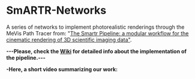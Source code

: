 # SmARTR-Networks
A series of networks to implement photorealistic renderings through the MeVis Path Tracer from: "[The Smartr Pipeline: a modular workflow for the cinematic rendering of 3D scientific imaging data"](https://www.cell.com/iscience/fulltext/S2589-0042(24)02702-0). 

**---Please, check the [Wiki](https://github.com/MeVisLab/SmARTR-Networks/wiki) for detailed info about the implementation of the pipeline.---**

**-Here, a short video summarizing our work:**
